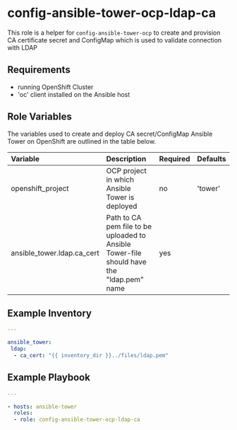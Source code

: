 config-ansible-tower-ocp-ldap-ca
============================

This role is a helper for `config-ansible-tower-ocp` to create and provision CA certificate secret and ConfigMap which is  used to validate connection with LDAP

## Requirements

  -  running OpenShift Cluster
  -  'oc' client installed on the Ansible host


## Role Variables

The variables used to create and deploy CA secret/ConfigMap  Ansible Tower on OpenShift are outlined in the table below. 

| Variable | Description | Required | Defaults |
|:---------|:------------|:---------|:---------|
|openshift_project|OCP project in which Ansible Tower is deployed|no|'tower'|
|ansible_tower.ldap.ca_cert| Path to CA pem file to be uploaded to Ansible Tower-file should have the "ldap.pem" name|yes||

## Example Inventory

```yaml
---

ansible_tower:
 ldap:
  - ca_cert: "{{ inventory_dir }}../files/ldap.pem"
```

## Example Playbook

```yaml
---

- hosts: ansible-tower
  roles:
  - role: config-ansible-tower-ocp-ldap-ca
```
